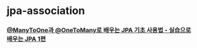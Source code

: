 # jpa-association
### [@ManyToOne과 @OneToMany로 배우는 JPA 기초 사용법 - 실습으로 배우는 JPA 1편](https://stir.tistory.com/158)
